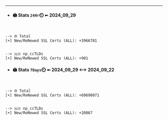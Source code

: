 

---
- #### 🖨️ **Stats** `24Hr`⏲️ ➼ 2024_09_29
```console


--> 🌐 Total
[+] New/ReNewed SSL Certs (ALL): +3966781


--> 🇳🇵 np_ccTLDs
[+] New/ReNewed SSL Certs (ALL): +901

```

- #### 🖨️ **Stats** `7Days`⏲️ ➼ 2024_09_29 <--> 2024_09_22
```console


--> 🌐 Total
[+] New/ReNewed SSL Certs (ALL): +69690071


--> 🇳🇵 np_ccTLDs
[+] New/ReNewed SSL Certs (ALL): +20867

```

